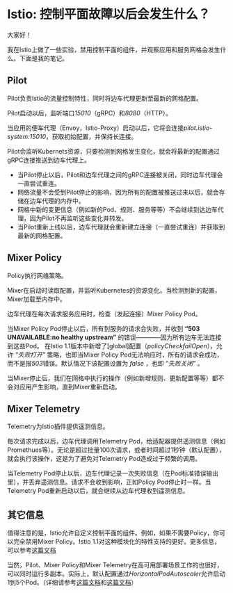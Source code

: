 # Istio: 控制平面故障以后会发生什么？

大家好！

我在Istio上做了一些实验，禁用控制平面的组件，并观察应用和服务网格会发生什么。下面是我的笔记。

## Pilot

Pilot负责Istio的流量控制特性，同时将边车代理更新至最新的网格配置。

Pilot启动以后，监听端口*15010*（gRPC）和*8080*（HTTP）。

当应用的便车代理（Envoy，Istio-Proxy）启动以后，它将会连接*pilot.istio-system:15010*，获取初始配置，并保持长连接。

Pilot会监听Kubernets资源，只要检测到网格发生变化，就会将最新的配置通过gRPC连接推送到边车代理上。

- 当Pilot停止以后，Pilot和边车代理之间的gRPC连接被关闭，同时边车代理会一直尝试重连。
- 网络流量不会受到Pilot停止的影响，因为所有的配置被推送过来以后，就会存储在边车代理的内存中。
- 网格中新的变更信息（例如新的Pod、规则、服务等等）不会继续到达边车代理，因为Pilot不再监听这些变化并转发。
- 当Pilot重新上线以后，边车代理就会重新建立连接（一直尝试重连）并获取到最新的网格配置。

## Mixer Policy

Policy执行网络策略。

Mixer在启动时读取配置，并监听Kubernetes的资源变化。当检测到新的配置，Mixer加载至内存中。

边车代理在每次请求服务应用时，检查（发起连接）Mixer Policy Pod。

当Mixer Policy Pod停止以后，所有到服务的请求会失败，并收到 **“503 UNAVAILABLE:no healthy upstream”** 的错误————因为所有边车无法连接到这些Pod。
在Istio 1.1版本中新增了[global]配置（*policyCheckfailOpen*），允许 *“失败打开”* 策略，也即当Mixer Policy Pod无法响应时，所有的请求会成功，而不是报*503*错误。默认情况下该配置设置为 *false* ，也即 *“失败关闭”* 。

当Mixer停止后，我们在网格中执行的操作（例如新增规则、更新配置等等）都不会对应用产生影响，直到Mixer重新启动。

## Mixer Telemetry

Telemetry为Istio插件提供遥测信息。

每次请求完成以后，边车代理调用Telemetry Pod，给适配器提供遥测信息（例如Promethues等）。无论是超过批量100次请求，或者时间超过1秒钟（默认配置），就会执行该操作，这是为了避免对Telemetry Pod造成过于频繁的调用。

当Telemetry Pod停止以后，边车代理记录一次失败信息（在Pod标准错误输出里），并丢弃遥测信息。请求不会收到影响，正如Policy Pod停止时一样。当Telemetry Pod重新启动以后，就会继续从边车代理收到遥测信息。

## 其它信息

值得注意的是，Istio允许自定义控制平面的组件。例如，如果不需要Policy，你可以完全禁用Mixer Policy。Istio 1.1对这种模块化的特性支持的更好。更多信息，可以参考[这篇文档](https://istio.io/docs/setup/kubernetes/minimal-install/)

当然，Pilot、Mixer Policy和Mixer Telemetry在高可用部署场景工作的也很好，可以同时运行多副本。实际上，默认配置通过*HorizontalPodAutoscaler*允许启动1到5个Pod。（详细请参考[这篇文档](https://github.com/istio/istio/blob/release-1.1/install/kubernetes/helm/subcharts/mixer/templates/autoscale.yaml#L15)和[这篇文档](https://github.com/istio/istio/blob/release-1.1/install/kubernetes/helm/subcharts/mixer/values.yaml#L14)）

